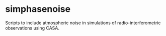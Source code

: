 # simphasenoise
Scripts to include atmospheric noise in simulations of radio-interferometric observations using CASA.
